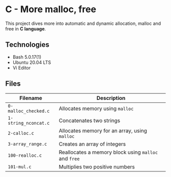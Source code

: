 # C - More malloc, free

This project dives more into automatic and dynamic allocation, malloc and free in **C language**.

## Technologies
* Bash 5.0.17(1)
* Ubuntu 20.04 LTS
* Vi Editor

## Files

| Filename | Description |
| -------- | ----------- |
| `0-malloc_checked.c` | Allocates memory using `malloc` |
| `1-string_nconcat.c` | Concatenates two strings |
| `2-calloc.c` | Allocates memory for an array, using `malloc` |
| `3-array_range.c` | Creates an array of integers |
| `100-realloc.c` | Reallocates a memory block using `malloc` and `free` |
| `101-mul.c` | Multiplies two positive numbers |
